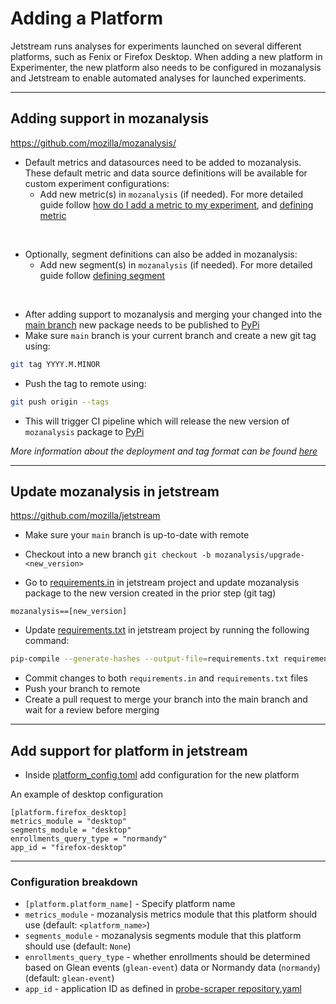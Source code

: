 # Adding a Platform

Jetstream runs analyses for experiments launched on several different platforms, such as Fenix or Firefox Desktop. When adding a new platform in Experimenter, the new platform also needs to be configured in mozanalysis and Jetstream to enable automated analyses for launched experiments.

---
## Adding support in mozanalysis
https://github.com/mozilla/mozanalysis/

- Default metrics and datasources need to be added to mozanalysis. These default metric and data source definitions will be available for custom experiment configurations:
    - Add new metric(s) in `mozanalysis` (if needed). For more detailed guide follow [how do I add a metric to my experiment](https://experimenter.info/jetstream/metrics#how-do-i-add-a-metric-to-my-experiment), and [defining metric](https://experimenter.info/jetstream/configuration#metrics-section)

<br />

- Optionally, segment definitions can also be added in mozanalysis:
    - Add new segment(s) in `mozanalysis` (if needed). For more detailed guide follow [defining segment](https://experimenter.info/jetstream/configuration#defining-segments)

<br />

- After adding support to mozanalysis and merging your changed into the [main branch](https://github.com/mozilla/mozanalysis/tree/main) new package needs to be published to [PyPi](https://pypi.org/project/mozanalysis/)
- Make sure `main` branch is your current branch and create a new git tag using:

```bash
git tag YYYY.M.MINOR
```

- Push the tag to remote using:

```bash
git push origin --tags
```

- This will trigger CI pipeline which will release the new version of `mozanalysis` package to [PyPi](https://pypi.org/project/mozanalysis/)

*More information about the deployment and tag format can be found [here](https://github.com/mozilla/mozanalysis#deploying-a-new-release)*

---
## Update mozanalysis in jetstream
https://github.com/mozilla/jetstream

- Make sure your `main` branch is up-to-date with remote
- Checkout into a new branch `git checkout -b mozanalysis/upgrade-<new_version>`

- Go to [requirements.in](https://github.com/mozilla/jetstream/blob/main/requirements.in#L130) in jetstream project and update mozanalysis package to the new version created in the prior step (git tag)

```
mozanalysis==[new_version]
```

- Update [requirements.txt](https://github.com/mozilla/jetstream/blob/main/requirements.txt) in jetstream project by running the following command:

```bash
pip-compile --generate-hashes --output-file=requirements.txt requirements.in
```

- Commit changes to both `requirements.in` and `requirements.txt` files
- Push your branch to remote
- Create a pull request to merge your branch into the main branch and wait for a review before merging

---
## Add support for platform in jetstream
- Inside [platform_config.toml](https://github.com/mozilla/jetstream/blob/main/platform_config.toml) add configuration for the new platform


An example of desktop configuration
```
[platform.firefox_desktop]
metrics_module = "desktop"
segments_module = "desktop"
enrollments_query_type = "normandy"
app_id = "firefox-desktop"
```

---
### Configuration breakdown
- `[platform.platform_name]` - Specify platform name
- `metrics_module` - mozanalysis metrics module that this platform should use (default: `<platform_name>`)
- `segments_module` - mozanalysis segments module that this platform should use (default: `None`)
- `enrollments_query_type` - whether enrollments should be determined based on Glean events (`glean-event`) data or Normandy data (`normandy`) (default: `glean-event`)
- `app_id` - application ID as defined in [probe-scraper repository.yaml](https://github.com/mozilla/probe-scraper/blob/main/repositories.yaml)
